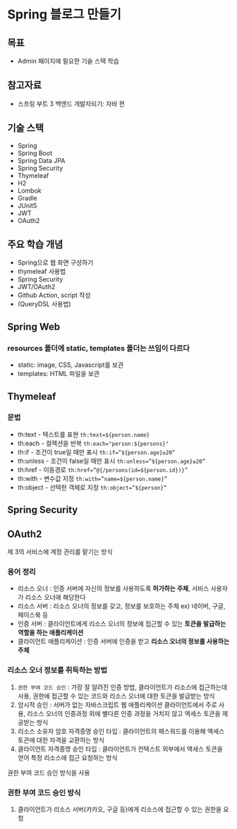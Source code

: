# Spring 블로그 만들기

## 목표
- Admin 페이지에 필요한 기술 스택 학습

## 참고자료
- 스프링 부트 3 백엔드 개발자되기: 자바 편 

## 기술 스택
- Spring
- Spring Boot
- Spring Data JPA
- Spring Security
- Thymeleaf
- H2
- Lombok
- Gradle
- JUnit5
- JWT
- OAuth2

## 주요 학습 개념
- Spring으로 웹 화면 구성하기
- thymeleaf 사용법
- Spring Security
- JWT/OAuth2
- Github Action, script 작성
- (QueryDSL 사용법)

## Spring Web
### resources 폴더에 static, templates 폴더는 쓰임이 다르다 
- static: image, CSS, Javascript를 보관
- templates: HTML 파일을 보관

## Thymeleaf
### 문법
- th:text - 텍스트를 표현 	`th:text=${person.name}`
- th:each - 컬렉션을 반복	`th:each="person:${persons}"`
- th:if - 조건이 true일 때만 표시 `th:if=”${person.age}≥20”`
- th:unless - 조건이 false일 때만 표시 `th:unless=”${person.age}≥20”`
- th:href - 이동경로 `th:href=”@{/persons(id=${person.id})}”`
- th:with - 변수값 지정 `th:with=”name=${person.name}”`
- th:object - 선택한 객체로 지정 `th:object=”${person}”`

## Spring Security

## OAuth2
제 3의 서비스에 계정 관리를 맡기는 방식

### 용어 정리
- 리소스 오너 : 인증 서버에 자신의 정보를 사용하도록 **허가하는 주체**, 서비스 사용자가 리소스 오너에 해당한다
- 리소스 서버 : 리소스 오너의 정보를 갖고, 정보를 보호하는 주체 ex) 네이버, 구글, 페이스북 등
- 인증 서버 : 클라이언트에게 리소스 오너의 정보에 접근할 수 있는 **토큰을 발급하는 역할을 하는 애플리케이션**
- 클라이언트 애플리케이션 : 인증 서버에 인증을 받고 **리소스 오너의 정보를 사용하는 주체**

### 리소스 오너 정보를 취득하는 방법
1. `권한 부여 코드 승인` : 가장 잘 알려진 인증 방법, 클라이언트가 리소스에 접근하는데 사용, 권한에 접근할 수 있는 코드와 리소스 오너에 대한 토큰을 발급받는 방식
2. 암시적 승인 : 서버가 없는 자바스크립트 웹 애플리케이션 클라이언트에서 주로 사용, 리소스 오너의 인증과정 외에 별다른 인증 과정을 거치지 않고 액세스 토큰을 제공받는 방식
3. 리소스 소유자 암호 자격증명 승인 타입 : 클라이언트의 패스워드를 이용해 액세스 토큰에 대한 자격을 교환하는 방식
4. 클라이언트 자격증명 승인 타입 : 클라이언트가 컨텍스트 외부에서 액세스 토큰을 얻어 특정 리소스에 접근 요청하는 방식 

권한 부여 코드 승인 방식을 사용

### 권한 부여 코드 승인 방식
1. 클라이언트가 리소스 서버(카카오, 구글 등)에게 리소스에 접근할 수 있는 권한을 요청